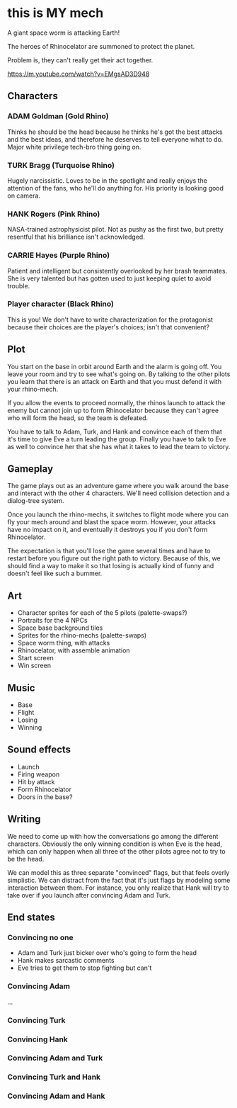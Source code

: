 # this is MY mech

A giant space worm is attacking Earth!

The heroes of Rhinocelator are summoned to protect the planet.

Problem is, they can't really get their act together.

https://m.youtube.com/watch?v=EMgsAD3D948

## Characters

### ADAM Goldman (Gold Rhino)

Thinks he should be the head because he thinks he's got the best
attacks and the best ideas, and therefore he deserves to tell everyone
what to do. Major white privilege tech-bro thing going on.

### TURK Bragg (Turquoise Rhino)

Hugely narcissistic. Loves to be in the spotlight and really enjoys
the attention of the fans, who he'll do anything for. His priority is
looking good on camera.

### HANK Rogers (Pink Rhino)

NASA-trained astrophysicist pilot. Not as pushy as the first two, but
pretty resentful that his brilliance isn't acknowledged.

### CARRIE Hayes (Purple Rhino)

Patient and intelligent but consistently overlooked by her brash
teammates. She is very talented but has gotten used to just keeping
quiet to avoid trouble.

### Player character (Black Rhino)

This is you! We don't have to write characterization for the
protagonist because their choices are the player's choices; isn't that
convenient?

## Plot

You start on the base in orbit around Earth and the alarm is going
off. You leave your room and try to see what's going on. By talking to
the other pilots you learn that there is an attack on Earth and that
you must defend it with your rhino-mech.

If you allow the events to proceed normally, the rhinos launch to
attack the enemy but cannot join up to form Rhinocelator because they
can't agree who will form the head, so the team is defeated.

You have to talk to Adam, Turk, and Hank and convince each of them
that it's time to give Eve a turn leading the group. Finally you have
to talk to Eve as well to convince her that she has what it takes to
lead the team to victory.

## Gameplay

The game plays out as an adventure game where you walk around the base
and interact with the other 4 characters. We'll need collision
detection and a dialog-tree system.

Once you launch the rhino-mechs, it switches to flight mode where you
can fly your mech around and blast the space worm. However, your
attacks have no impact on it, and eventually it destroys you if you
don't form Rhinocelator.

The expectation is that you'll lose the game several times and have to
restart before you figure out the right path to victory. Because of
this, we should find a way to make it so that losing is actually kind
of funny and doesn't feel like such a bummer.

## Art

* Character sprites for each of the 5 pilots (palette-swaps?)
* Portraits for the 4 NPCs
* Space base background tiles
* Sprites for the rhino-mechs (palette-swaps)
* Space worm thing, with attacks
* Rhinocelator, with assemble animation
* Start screen
* Win screen

## Music

* Base
* Flight
* Losing
* Winning

## Sound effects

* Launch
* Firing weapon
* Hit by attack
* Form Rhinocelator
* Doors in the base?

## Writing

We need to come up with how the conversations go among the different
characters. Obviously the only winning condition is when Eve is the
head, which can only happen when all three of the other pilots agree
not to try to be the head.

We can model this as three separate "convinced" flags, but that feels
overly simplistic. We can distract from the fact that it's just flags
by modeling some interaction between them. For instance, you only
realize that Hank will try to take over if you launch after convincing
Adam and Turk.

## End states

### Convincing no one

* Adam and Turk just bicker over who's going to form the head
* Hank makes sarcastic comments
* Eve tries to get them to stop fighting but can't

### Convincing Adam

...

### Convincing Turk

### Convincing Hank

### Convincing Adam and Turk

### Convincing Turk and Hank

### Convincing Adam and Hank
